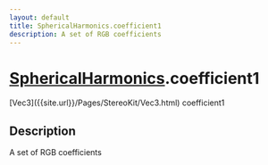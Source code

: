 ```yaml
---
layout: default
title: SphericalHarmonics.coefficient1
description: A set of RGB coefficients
---
```

# [SphericalHarmonics]({{site.url}}/Pages/StereoKit/SphericalHarmonics.html).coefficient1

<div class='signature' markdown='1'>
[Vec3]({{site.url}}/Pages/StereoKit/Vec3.html) coefficient1
</div>

## Description
A set of RGB coefficients

